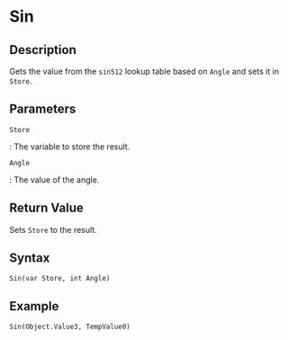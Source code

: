 # Sin

## Description
Gets the value from the `sin512` lookup table based on `Angle` and sets it in `Store`.

## Parameters
`Store`

:   The variable to store the result.

`Angle`

:   The value of the angle.

## Return Value
Sets `Store` to the result.

## Syntax
```
Sin(var Store, int Angle)
```

## Example
```
Sin(Object.Value3, TempValue0)
```
